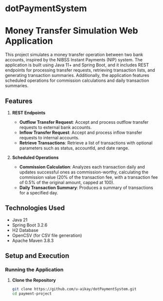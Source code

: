 # dotPaymentSystem

# Money Transfer Simulation Web Application

This project simulates a money transfer operation between two bank accounts, inspired by the NIBSS Instant Payments (NIP) system. The application is built using Java 11+ and Spring Boot, and it includes REST endpoints for processing transfer requests, retrieving transaction lists, and generating transaction summaries. Additionally, the application features scheduled operations for commission calculations and daily transaction summaries.

## Features

1. **REST Endpoints**
    - **Outflow Transfer Request**: Accept and process outflow transfer requests to external bank accounts.
    - **Inflow Transfer Request**: Accept and process inflow transfer requests to internal accounts.
    - **Retrieve Transactions**: Retrieve a list of transactions with optional parameters such as status, accountId, and date range.
    
2. **Scheduled Operations**
    - **Commission Calculation**: Analyzes each transaction daily and updates successful ones as commission-worthy, calculating the commission value (20% of the transaction fee, with a transaction fee of 0.5% of the original amount, capped at 100).
    - **Daily Transaction Summary**: Produces a summary of transactions for a specified day.

## Technologies Used

- Java 21
- Spring Boot 3.2.6
- H2 Database
- OpenCSV (for CSV file generation)
- Apache Maven 3.8.3

## Setup and Execution

### Running the Application

1. **Clone the Repository**

   ```bash
   git clone https://github.com/u-aikay/dotPaymentSystem.git
   cd payment-project
